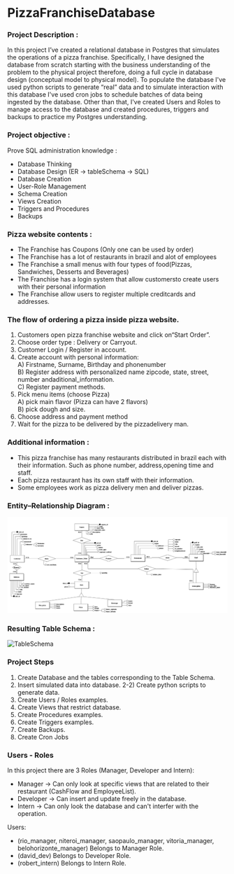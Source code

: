 #  PizzaFranchiseDatabase

### Project Description :
In this project I’ve created a relational database in Postgres that simulates the operations of a pizza franchise. Specifically, I have designed the database from scratch starting with the business understanding of the problem to the physical project therefore, doing a full cycle in database design (conceptual model to physical model). To populate the database I've used python scripts to generate “real” data and to simulate interaction with this database I've used cron jobs to schedule batches of data being ingested by the database. Other than that, I've created Users and Roles to manage access to the database and created procedures, triggers and backups to practice my Postgres understanding.


### Project objective : 
Prove SQL administration knowledge :
 * Database Thinking 
 * Database Design (ER -> tableSchema -> SQL)
 * Database Creation
 * User-Role Management
 * Schema Creation
 * Views Creation
 * Triggers and Procedures
 * Backups

### Pizza website contents :
* The Franchise has Coupons (Only one can be used by order)
* The Franchise has a lot of restaurants in brazil and alot of employees
* The Franchise a small menus with four types of food(Pizzas, Sandwiches, Desserts and Beverages)
* The Franchise has a login system that allow customersto create users with their personal information
* The Franchise allow users to register multiple creditcards and addresses.

### The flow of ordering a pizza inside pizza website.
1) Customers open pizza franchise website and click on“Start Order”.
2) Choose order type : Delivery or Carryout.
3) Customer Login / Register in account.
4) Create account with personal information: <br>
    A) Firstname, Surname, Birthday and phonenumber <br>
    B) Register address with personalized name zipcode, state, street, number andaditional_information. <br>
    C) Register payment methods.
5) Pick menu items (choose Pizza) <br>
    A) pick main flavor (Pizza can have 2 flavors) <br>
    B) pick dough and size. <br>
6) Choose address and payment method
7) Wait for the pizza to be delivered by the pizzadelivery man.

### Additional information :
* This pizza franchise has many restaurants distributed in brazil each with their information. Such as phone number, address,opening time and staff.
* Each pizza restaurant has its own staff with their information.
* Some employees work as pizza delivery men and deliver pizzas.

### Entity–Relationship Diagram :

![Entity–Relationship](Docs/PizzaFranchise.png "Entity–Relationship")

### Resulting Table Schema :

![TableSchema](Docs/TableSchema.png "TableSchema")

### Project Steps 

1) Create Database and the tables corresponding to the Table Schema.
2) Insert simulated data into database.
2-2) Create python scripts to generate data.
3) Create Users / Roles examples.
4) Create Views that restrict database.
5) Create Procedures examples.
6) Create Triggers examples.
7) Create Backups.
8) Create Cron Jobs


### Users - Roles

 In this project there are 3 Roles (Manager, Developer and Intern):
* Manager -> Can only look at specific views that are related to their restaurant (CashFlow and EmployeeList).
* Developer -> Can insert and update freely in the database.
* Intern -> Can only look the database and can't interfer with the operation.

Users:
* (rio_manager, niteroi_manager, saopaulo_manager, vitoria_manager, belohorizonte_manager) Belongs to Manager Role.
* (david_dev) Belongs to Developer Role.
* (robert_intern) Belongs to Intern Role.

